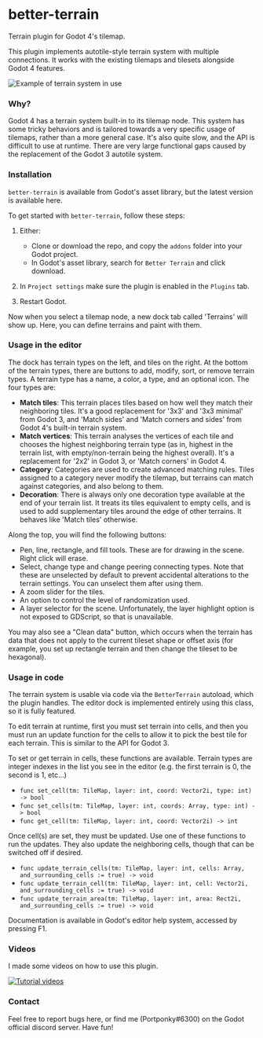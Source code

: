 # better-terrain
Terrain plugin for Godot 4's tilemap.

This plugin implements autotile-style terrain system with multiple connections. It works with the existing tilemaps and tilesets alongside Godot 4 features.

![Example of terrain system in use](https://github.com/Portponky/better-terrain/assets/33663279/a8399964-4595-4638-b979-fd73223a4245)

### Why?

Godot 4 has a terrain system built-in to its tilemap node. This system has some tricky behaviors and is tailored towards a very specific usage of tilemaps, rather than a more general case. It's also quite slow, and the API is difficult to use at runtime. There are very large functional gaps caused by the replacement of the Godot 3 autotile system.

### Installation

`better-terrain` is available from Godot's asset library, but the latest version is available here.

To get started with `better-terrain`, follow these steps:

1. Either:
    * Clone or download the repo, and copy the `addons` folder into your Godot project.
    * In Godot's asset library, search for `Better Terrain` and click download.

2. In `Project settings` make sure the plugin is enabled in the `Plugins` tab.
3. Restart Godot.

Now when you select a tilemap node, a new dock tab called 'Terrains' will show up. Here, you can define terrains and paint with them.

### Usage in the editor

The dock has terrain types on the left, and tiles on the right. At the bottom of the terrain types, there are buttons to add, modify, sort, or remove terrain types. A terrain type has a name, a color, a type, and an optional icon. The four types are:

* **Match tiles**: This terrain places tiles based on how well they match their neighboring tiles. It's a good replacement for '3x3' and '3x3 minimal' from Godot 3, and 'Match sides' and 'Match corners and sides' from Godot 4's built-in terrain system.
* **Match vertices**: This terrain analyses the vertices of each tile and chooses the highest neighboring terrain type (as in, highest in the terrain list, with empty/non-terrain being the highest overall). It's a replacement for '2x2' in Godot 3, or 'Match corners' in Godot 4.
* **Category**: Categories are used to create advanced matching rules. Tiles assigned to a category never modify the tilemap, but terrains can match against categories, and also belong to them.
* **Decoration**: There is always only one decoration type available at the end of your terrain list. It treats its tiles equivalent to empty cells, and is used to add supplementary tiles around the edge of other terrains. It behaves like 'Match tiles' otherwise.

Along the top, you will find the following buttons:

* Pen, line, rectangle, and fill tools. These are for drawing in the scene. Right click will erase.
* Select, change type and change peering connecting types. Note that these are unselected by default to prevent accidental alterations to the terrain settings. You can unselect them after using them.
* A zoom slider for the tiles.
* An option to control the level of randomization used.
* A layer selector for the scene. Unfortunately, the layer highlight option is not exposed to GDScript, so that is unavailable.

You may also see a "Clean data" button, which occurs when the terrain has data that does not apply to the current tileset shape or offset axis (for example, you set up rectangle terrain and then change the tileset to be hexagonal).

### Usage in code

The terrain system is usable via code via the `BetterTerrain` autoload, which the plugin handles. The editor dock is implemented entirely using this class, so it is fully featured.

To edit terrain at runtime, first you must set terrain into cells, and then you must run an update function for the cells to allow it to pick the best tile for each terrain. This is similar to the API for Godot 3.

To set or get terrain in cells, these functions are available. Terrain types are integer indexes in the list you see in the editor (e.g. the first terrain is 0, the second is 1, etc...)

* `func set_cell(tm: TileMap, layer: int, coord: Vector2i, type: int) -> bool`
* `func set_cells(tm: TileMap, layer: int, coords: Array, type: int) -> bool`
* `func get_cell(tm: TileMap, layer: int, coord: Vector2i) -> int`

Once cell(s) are set, they must be updated. Use one of these functions to run the updates. They also update the neighboring cells, though that can be switched off if desired.

* `func update_terrain_cells(tm: TileMap, layer: int, cells: Array, and_surrounding_cells := true) -> void`
* `func update_terrain_cell(tm: TileMap, layer: int, cell: Vector2i, and_surrounding_cells := true) -> void`
* `func update_terrain_area(tm: TileMap, layer: int, area: Rect2i, and_surrounding_cells := true) -> void`

Documentation is available in Godot's editor help system, accessed by pressing F1.

### Videos

I made some videos on how to use this plugin.

[![Tutorial videos](http://i3.ytimg.com/vi/7m3OeacBaLE/hqdefault.jpg)](https://www.youtube.com/watch?v=7m3OeacBaLE&list=PL2lDzGzxtEmeKDUQcpYx4YA1HpH3tzYqZ "Tutorial videos")

### Contact

Feel free to report bugs here, or find me (Portponky#6300) on the Godot official discord server. Have fun!
